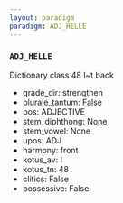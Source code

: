 ```yaml
---
layout: paradigm
paradigm: ADJ_HELLE
---
```

### ` ADJ_HELLE `

Dictionary class 48 l~t back
* grade_dir: strengthen
* plurale_tantum: False
* pos: ADJECTIVE
* stem_diphthong: None
* stem_vowel: None
* upos: ADJ
* harmony: front
* kotus_av: I
* kotus_tn: 48
* clitics: False
* possessive: False
